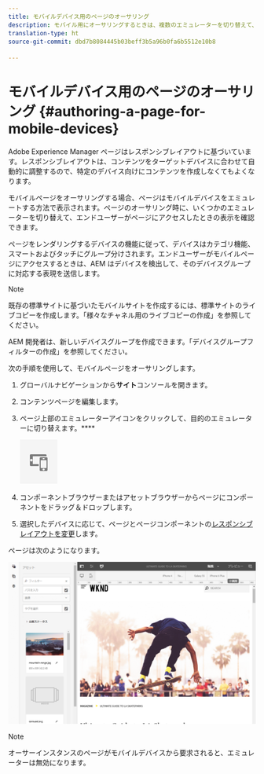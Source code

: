 ```yaml
---
title: モバイルデバイス用のページのオーサリング
description: モバイル用にオーサリングするときは、複数のエミュレーターを切り替えて、エンドユーザー向けの表示を見ることができます。
translation-type: ht
source-git-commit: dbd7b8084445b03beff3b5a96b0fa6b5512e10b8

---
```



# モバイルデバイス用のページのオーサリング {#authoring-a-page-for-mobile-devices}

Adobe Experience Manager ページはレスポンシブレイアウトに基づいています。レスポンシブレイアウトは、コンテンツをターゲットデバイスに合わせて自動的に調整するので、特定のデバイス向けにコンテンツを作成しなくてもよくなります。

モバイルページをオーサリングする場合、ページはモバイルデバイスをエミュレートする方法で表示されます。ページのオーサリング時に、いくつかのエミュレーターを切り替えて、エンドユーザーがページにアクセスしたときの表示を確認できます。

ページをレンダリングするデバイスの機能に従って、デバイスはカテゴリ機能、スマートおよびタッチにグループ分けされます。エンドユーザーがモバイルページにアクセスするときは、AEM はデバイスを検出して、そのデバイスグループに対応する表現を送信します。

>[!NOTE]
>
>既存の標準サイトに基づいたモバイルサイトを作成するには、標準サイトのライブコピーを作成します。「様々なチャネル用のライブコピーの作成」を参照してください。
>
>AEM 開発者は、新しいデバイスグループを作成できます。「デバイスグループフィルターの作成」を参照してください。

<!--
>To create a mobile site based on an existing standard site, create a live copy of the standard site. (See [Creating a Live Copy for Different Channels](/help/sites-administering/msm-livecopy.md).)
>
>AEM developers can create new device groups. (See [Creating Device Group Filters](/help/sites-developing/groupfilters.md).)
-->

次の手順を使用して、モバイルページをオーサリングします。

1. グローバルナビゲーションから&#x200B;**サイト**&#x200B;コンソールを開きます。
1. コンテンツページを編集します。
1. ページ上部のエミュレーターアイコンをクリックして、目的のエミュレーターに切り替えます。****

   ![エミュレーターアイコン](/help/sites-cloud/authoring/assets/emulator.png)

1. コンポーネントブラウザーまたはアセットブラウザーからページにコンポーネントをドラッグ＆ドロップします。
1. 選択したデバイスに応じて、ページとページコンポーネントの[レスポンシブレイアウトを変更](/help/sites-cloud/authoring/features/responsive-layout.md)します。

ページは次のようになります。

![モバイルの例](/help/sites-cloud/authoring/assets/mobile.png)

>[!NOTE]
>
>オーサーインスタンスのページがモバイルデバイスから要求されると、エミュレーターは無効になります。
